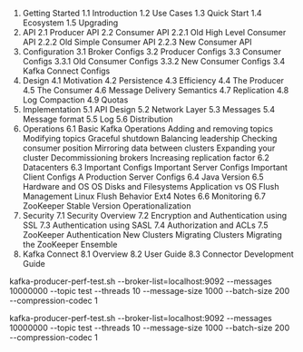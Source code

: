 1. Getting Started
    1.1 Introduction
    1.2 Use Cases
    1.3 Quick Start
    1.4 Ecosystem
    1.5 Upgrading
2. API
    2.1 Producer API
    2.2 Consumer API
    2.2.1 Old High Level Consumer API
    2.2.2 Old Simple Consumer API
    2.2.3 New Consumer API
3. Configuration
    3.1 Broker Configs
    3.2 Producer Configs
    3.3 Consumer Configs
    3.3.1 Old Consumer Configs
    3.3.2 New Consumer Configs
    3.4 Kafka Connect Configs
4. Design
    4.1 Motivation
    4.2 Persistence
    4.3 Efficiency
    4.4 The Producer
    4.5 The Consumer
    4.6 Message Delivery Semantics
    4.7 Replication
    4.8 Log Compaction
    4.9 Quotas
5. Implementation
    5.1 API Design
    5.2 Network Layer
    5.3 Messages
    5.4 Message format
    5.5 Log
    5.6 Distribution
6. Operations
    6.1 Basic Kafka Operations
        Adding and removing topics
        Modifying topics
        Graceful shutdown
        Balancing leadership
        Checking consumer position
        Mirroring data between clusters
        Expanding your cluster
        Decommissioning brokers
        Increasing replication factor
    6.2 Datacenters
    6.3 Important Configs
        Important Server Configs
        Important Client Configs
        A Production Server Configs
    6.4 Java Version
    6.5 Hardware and OS
        OS
        Disks and Filesystems
        Application vs OS Flush Management
        Linux Flush Behavior
        Ext4 Notes
    6.6 Monitoring
    6.7 ZooKeeper
        Stable Version
        Operationalization
7. Security
    7.1 Security Overview
    7.2 Encryption and Authentication using SSL
    7.3 Authentication using SASL
    7.4 Authorization and ACLs
    7.5 ZooKeeper Authentication
        New Clusters
        Migrating Clusters
        Migrating the ZooKeeper Ensemble
8. Kafka Connect
    8.1 Overview
    8.2 User Guide
    8.3 Connector Development Guide






kafka-producer-perf-test.sh --broker-list=localhost:9092 --messages 10000000 --topic test --threads 10 --message-size 1000 --batch-size 200 --compression-codec 1

kafka-producer-perf-test.sh --broker-list=localhost:9092 --messages 10000000 --topic test --threads 10 --message-size 1000 --batch-size 200 --compression-codec 1